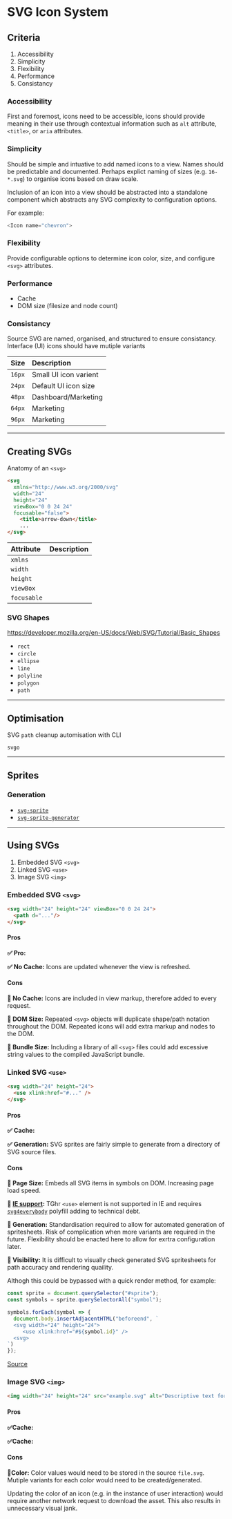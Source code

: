# SVG Icon System

## Criteria 

1. Accessibility
2. Simplicity
2. Flexibility
3. Performance
4. Consistancy

### Accessibility

First and foremost, icons need to be accessible, icons should provide meaning in their use through contextual information such as `alt` attribute, `<title>`, or `aria` attributes.

### Simplicity

Should be simple and intuative to add named icons to a view. Names should be predictable and documented. Perhaps explict naming of sizes (e.g. `16-*.svg`) to organise icons based on draw scale.

Inclusion of an icon into a view should be abstracted into a standalone component which abstracts any SVG complexity to configuration options. 

For example:

```js
<Icon name="chevron">
```

### Flexibility

Provide configurable options to determine icon color, size, and configure `<svg>` attributes.

### Performance

- Cache
- DOM size (filesize and node count)

### Consistancy

Source SVG are named, organised, and structured to ensure consistancy. Interface (UI) icons should have mutiple variants 

| Size   | Description           |
| :----- | :-------------------- |
| `16px` | Small UI icon varient |
| `24px` | Default UI icon size  |
| `48px` | Dashboard/Marketing   |
| `64px` | Marketing             |
| `96px` | Marketing             |

***

## Creating SVGs

Anatomy of an `<svg>`

```html
<svg 
  xmlns="http://www.w3.org/2000/svg"
  width="24" 
  height="24" 
  viewBox="0 0 24 24"
  focusable="false">
    <title>arrow-down</title>
    ...
</svg>
```

| Attribute   | Description |
| :---------- | :---------- |
| `xmlns`     |             |
| `width`     |             |
| `height`    |             |
| `viewBox`   |             |
| `focusable` |             |

### SVG Shapes

https://developer.mozilla.org/en-US/docs/Web/SVG/Tutorial/Basic_Shapes

- `rect`
- `circle`
- `ellipse`
- `line`
- `polyline`
- `polygon`
- `path`

***

## Optimisation

SVG `path` cleanup automisation with CLI 

`svgo` 

*** 

## Sprites



### Generation

- [`svg-sprite`](https://www.npmjs.com/package/svg-sprite)
- [`svg-sprite-generator`](https://www.npmjs.com/package/svg-sprite-generator)



*** 

## Using SVGs

1. Embedded SVG `<svg>`
2. Linked SVG `<use>`
3. Image SVG `<img>`


### Embedded SVG `<svg>`

```html
<svg width="24" height="24" viewBox="0 0 24 24">
  <path d="..."/>
</svg>
```

#### Pros

**✅ Pro:**

**✅ No Cache:** Icons are updated whenever the view is refreshed.

#### Cons

**🚫 No Cache:** Icons are included in view markup, therefore added to every request.

**🚫 DOM Size:** Repeated `<svg>` objects will duplicate shape/path notation throughout the DOM. Repeated icons will add extra markup and nodes to the DOM.

**🚫 Bundle Size:** Including a library of all  `<svg>` files could add excessive string values to the compiled JavaScript bundle.

### Linked SVG `<use>`

```html
<svg width="24" height="24">
  <use xlink:href="#..." />
</svg>
```

#### Pros

**✅ Cache:** 

**✅ Generation:** SVG sprites are fairly simple to generate from a directory of SVG source files.

#### Cons

**🚫 Page Size:** Embeds all SVG items in symbols on DOM. Increasing page load speed.

**🚫 [IE support](https://caniuse.com/#feat=svg):** TGhr `<use>` element is not supported in IE and requires [`svg4everybody`](https://github.com/jonathantneal/svg4everybody) polyfill adding to technical debt.

**🚫 Generation:** Standardisation required to allow for automated generation of spritesheets. Risk of complication when more variants are required in the future. Flexibility should be enacted here to allow for exrtra configuration later.

**🚫 Visibility:** It is difficult to visually check generated SVG spritesheets for path accuracy and rendering quaility. 

Althogh this could be bypassed with a quick render method, for example:

```js
const sprite = document.querySelector("#sprite");
const symbols = sprite.querySelectorAll("symbol");

symbols.forEach(symbol => {
  document.body.insertAdjacentHTML("beforeend", `
  <svg width="24" height="24">
     <use xlink:href="#${symbol.id}" />
  <svg>
`)
});
```

[Source](https://css-tricks.com/a-snippet-to-see-all-svgs-in-a-sprite/)


### Image SVG `<img>`

```html
<img width="24" height="24" src="example.svg" alt="Descriptive text for example" />
```

#### Pros

**✅Cache:** 

**✅Cache:** 

#### Cons

**🚫Color:** Color values would need to be stored in the source `file.svg`. Mutiple variants for each color would need to be created/generated.

Updating the color of an icon (e.g. in the instance of user interaction) would require another network request to download the asset. This also results in unnecessary visual jank.